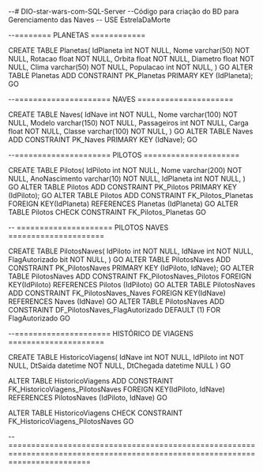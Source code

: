 --# DIO-star-wars-com-SQL-Server
--Código para criação do BD para Gerenciamento das Naves
-- USE EstrelaDaMorte


--======== PLANETAS ============


CREATE TABLE Planetas(
	IdPlaneta int NOT NULL,
	Nome varchar(50) NOT NULL,
	Rotacao float NOT NULL,
	Orbita float NOT NULL,
	Diametro float NOT NULL,
	Clima varchar(50) NOT NULL,
	Populacao int NOT NULL,
)
GO
ALTER TABLE Planetas ADD CONSTRAINT PK_Planetas PRIMARY KEY (IdPlaneta);
GO


--===================== NAVES =====================


CREATE TABLE Naves(
	IdNave int NOT NULL,
	Nome varchar(100) NOT NULL,
	Modelo varchar(150) NOT NULL,
	Passageiros int NOT NULL,
	Carga float NOT NULL,
	Classe varchar(100) NOT NULL,
)
GO
ALTER TABLE Naves ADD CONSTRAINT PK_Naves PRIMARY KEY (IdNave);
GO


--===================== PILOTOS =====================


CREATE TABLE Pilotos(
	IdPiloto int NOT NULL,
	Nome varchar(200) NOT NULL,
	AnoNascimento varchar(10) NOT NULL,
	IdPlaneta int NOT NULL,
)
GO
ALTER TABLE Pilotos ADD CONSTRAINT PK_Pilotos PRIMARY KEY (IdPiloto);
GO
ALTER TABLE Pilotos  ADD  CONSTRAINT FK_Pilotos_Planetas FOREIGN KEY(IdPlaneta)
REFERENCES Planetas (IdPlaneta)
GO
ALTER TABLE Pilotos CHECK CONSTRAINT FK_Pilotos_Planetas
GO


-- ===================== PILOTOS NAVES =====================

 
CREATE TABLE PilotosNaves(
	IdPiloto int NOT NULL,
	IdNave int NOT NULL,
	FlagAutorizado bit NOT NULL,
)
GO
ALTER TABLE PilotosNaves ADD CONSTRAINT PK_PilotosNaves PRIMARY KEY (IdPiloto, IdNave);
GO
ALTER TABLE PilotosNaves  ADD CONSTRAINT FK_PilotosNaves_Pilotos FOREIGN KEY(IdPiloto)
REFERENCES Pilotos (IdPiloto)
GO
ALTER TABLE PilotosNaves  ADD CONSTRAINT FK_PilotosNaves_Naves FOREIGN KEY(IdNave)
REFERENCES Naves (IdNave)
GO
ALTER TABLE PilotosNaves  ADD CONSTRAINT DF_PilotosNaves_FlagAutorizado  DEFAULT (1) FOR FlagAutorizado
GO


--===================== HISTÓRICO DE VIAGENS =====================


CREATE TABLE HistoricoViagens(
	IdNave int NOT NULL,
	IdPiloto int NOT NULL,
	DtSaida datetime NOT NULL,
	DtChegada datetime NULL
)
GO

ALTER TABLE HistoricoViagens  ADD  CONSTRAINT FK_HistoricoViagens_PilotosNaves FOREIGN KEY(IdPiloto, IdNave)
REFERENCES PilotosNaves (IdPiloto, IdNave)
GO

ALTER TABLE HistoricoViagens CHECK CONSTRAINT FK_HistoricoViagens_PilotosNaves
GO


--==============================================================================================================================
